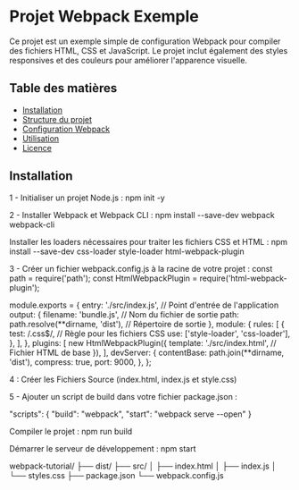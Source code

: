 # Projet Webpack Exemple

Ce projet est un exemple simple de configuration Webpack pour compiler des fichiers HTML, CSS et JavaScript. Le projet inclut également des styles responsives et des couleurs pour améliorer l'apparence visuelle.

## Table des matières

- [Installation](#installation)
- [Structure du projet](#structure-du-projet)
- [Configuration Webpack](#configuration-webpack)
- [Utilisation](#utilisation)
- [Licence](#licence)

## Installation

1 - Initialiser un projet Node.js :
npm init -y

2 - Installer Webpack et Webpack CLI :
npm install --save-dev webpack webpack-cli

Installer les loaders nécessaires pour traiter les fichiers CSS et HTML :
npm install --save-dev css-loader style-loader html-webpack-plugin

3 - Créer un fichier webpack.config.js à la racine de votre projet :
const path = require('path');
const HtmlWebpackPlugin = require('html-webpack-plugin');

module.exports = {
entry: './src/index.js', // Point d'entrée de l'application
output: {
filename: 'bundle.js', // Nom du fichier de sortie
path: path.resolve(**dirname, 'dist'), // Répertoire de sortie
},
module: {
rules: [
{
test: /\.css$/, // Règle pour les fichiers CSS
use: ['style-loader', 'css-loader'],
},
],
},
plugins: [
new HtmlWebpackPlugin({
template: './src/index.html', // Fichier HTML de base
}),
],
devServer: {
contentBase: path.join(**dirname, 'dist'),
compress: true,
port: 9000,
},
};

4 : Créer les Fichiers Source (index.html, index.js et style.css)

5 - Ajouter un script de build dans votre fichier package.json :

"scripts": {
"build": "webpack",
"start": "webpack serve --open"
}

Compiler le projet :
npm run build

Démarrer le serveur de développement :
npm start


webpack-tutorial/
├── dist/
├── src/
│   ├── index.html
│   ├── index.js
│   └── styles.css
├── package.json
└── webpack.config.js